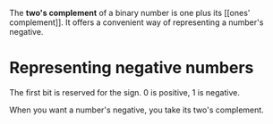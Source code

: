 The **two's complement** of a binary number is one plus its [[ones' complement]]. It offers a convenient way of representing a number's negative.

# Representing negative numbers

The first bit is reserved for the sign. 0 is positive, 1 is negative. 

When you want a number's negative, you take its two's complement.